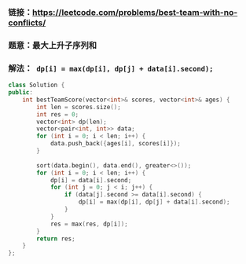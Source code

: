 ### 链接：https://leetcode.com/problems/best-team-with-no-conflicts/

### 题意：最大上升子序列和

### 解法：` dp[i] = max(dp[i], dp[j] + data[i].second);`

```c++
class Solution {
public:
    int bestTeamScore(vector<int>& scores, vector<int>& ages) {
        int len = scores.size();
        int res = 0;
        vector<int> dp(len);
        vector<pair<int, int>> data;
        for (int i = 0; i < len; i++) {
            data.push_back({ages[i], scores[i]});
        }
        
        sort(data.begin(), data.end(), greater<>());
        for (int i = 0; i < len; i++) {
            dp[i] = data[i].second;
            for (int j = 0; j < i; j++) {
                if (data[j].second >= data[i].second) {
                    dp[i] = max(dp[i], dp[j] + data[i].second);
                }
            }
            res = max(res, dp[i]);
        }
        return res;
    }
};
```


